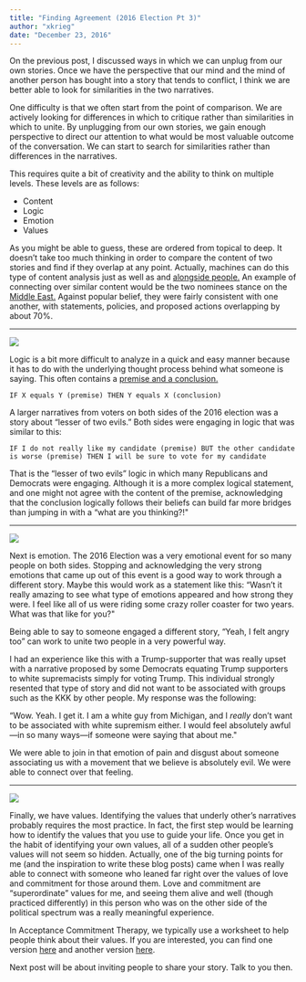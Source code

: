```yaml
---
title: "Finding Agreement (2016 Election Pt 3)"
author: "xkrieg"
date: "December 23, 2016"
---
```


On the previous post, I discussed ways in which we can unplug from our
own stories. Once we have the perspective that our mind and the mind of
another person has bought into a story that tends to conflict, I think
we are better able to look for similarities in the two narratives.

One difficulty is that we often start from the point of comparison. We
are actively looking for differences in which to critique rather than
similarities in which to unite. By unplugging from our own stories, we
gain enough perspective to direct our attention to what would be most
valuable outcome of the conversation. We can start to search for
similarities rather than differences in the narratives.

This requires quite a bit of creativity and the ability to think on
multiple levels. These levels are as follows:

-   Content
-   Logic
-   Emotion
-   Values

As you might be able to guess, these are ordered from topical to deep.
It doesn’t take too much thinking in order to compare the content of two
stories and find if they overlap at any point. Actually, machines can do
this type of content analysis just as well as and [alongside
people.](https://www.google.co.jp/url?sa=t&rct=j&q=&esrc=s&source=web&cd=2&ved=0ahUKEwjkysWVh4nRAhXBy7wKHWTxA0kQFggoMAE&url=https%3A%2F%2Fwww.ideals.illinois.edu%2Fbitstream%2Fhandle%2F2142%2F47333%2F399_ready.pdf%3Fsequence%3D2&usg=AFQjCNGypBK31ARPpOHtz8wjjkwOoDIpJg&sig2=0D7IlNn9dJxa3NoGRFWUSQ&bvm=bv.142059868,d.dGc)
An example of connecting over similar content would be the two nominees
stance on the [Middle
East.](http://www.dailydot.com/layer8/clinton-trump-foreign-policy/)
Against popular belief, they were fairly consistent with one another,
with statements, policies, and proposed actions overlapping by about
70%.

------------------------------------------------------------------------

![](http://www.dcs.gla.ac.uk/vincia/wp-content/uploads/2013/01/click1.jpg)

Logic is a bit more difficult to analyze in a quick and easy manner
because it has to do with the underlying thought process behind what
someone is saying. This often contains a [premise and a
conclusion.](https://people.umass.edu/klement/100/logic.html)

`IF X equals Y (premise) THEN Y equals X (conclusion)`

A larger narratives from voters on both sides of the 2016 election was a
story about “lesser of two evils.” Both sides were engaging in logic
that was similar to this:

`IF I do not really like my candidate (premise) BUT the other candidate
is worse (premise) THEN I will be sure to vote for my candidate`

That is the “lesser of two evils” logic in which many Republicans and
Democrats were engaging. Although it is a more complex logical
statement, and one might not agree with the content of the premise,
acknowledging that the conclusion logically follows their beliefs can
build far more bridges than jumping in with a “what are you thinking?!"

------------------------------------------------------------------------

![](https://s-media-cache-ak0.pinimg.com/originals/61/7a/6a/617a6aac5c65dd75c275f5f70ed316ff.jpg)

Next is emotion. The 2016 Election was a very emotional event for so
many people on both sides. Stopping and acknowledging the very strong
emotions that came up out of this event is a good way to work through a
different story. Maybe this would work as a statement like this: “Wasn’t
it really amazing to see what type of emotions appeared and how strong
they were. I feel like all of us were riding some crazy roller coaster
for two years. What was that like for you?"

Being able to say to someone engaged a different story, “Yeah, I felt
angry too” can work to unite two people in a very powerful way.

I had an experience like this with a Trump-supporter that was really
upset with a narrative proposed by some Democrats equating Trump
supporters to white supremacists simply for voting Trump. This
individual strongly resented that type of story and did not want to be
associated with groups such as the KKK by other people. My response was
the following:

“Wow. Yeah. I get it. I am a white guy from Michigan, and I *really* don’t
want to be associated with white supremism either. I would feel
absolutely awful—in so many ways—if someone were saying that about me."

We were able to join in that emotion of pain and disgust about someone
associating us with a movement that we believe is absolutely evil. We
were able to connect over that feeling.

------------------------------------------------------------------------

![](http://www.thecrewcoach.com/wp-content/uploads/2014/12/values_1.png)

Finally, we have values. Identifying the values that underly other’s
narratives probably requires the most practice. In fact, the first step
would be learning how to identify the values that you use to guide your
life. Once you get in the habit of identifying your own values, all of a
sudden other people’s values will not seem so hidden. Actually, one of
the big turning points for me (and the inspiration to write these blog
posts) came when I was really able to connect with someone who leaned
far right over the values of love and commitment for those around them.
Love and commitment are “superordinate” values for me, and seeing them
alive and well (though practiced differently) in this person who was on
the other side of the political spectrum was a really meaningful
experience.

In Acceptance Commitment Therapy, we typically use a worksheet to help
people think about their values. If you are interested, you can find one
version
[here](https://www.google.co.jp/url?sa=t&rct=j&q=&esrc=s&source=web&cd=3&ved=0ahUKEwiLqcWeiInRAhWCxLwKHZMVB7IQFggpMAI&url=http%3A%2F%2Fmedia.psychology.tools%2Fworksheets%2Fenglish_us%2Fvalues_en-us.pdf&usg=AFQjCNHVqIDiaxZwWNVpnSW6IYJFAyxZXQ&sig2=YPXLVjYYcUjl8LZyqYWGng)
and another version
[here](http://www.thehappinesstrap.com/upimages/Values_Questionnaire.pdf).

Next post will be about inviting people to share your story. Talk to you
then.
